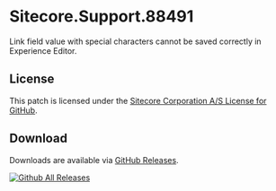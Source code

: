 # Sitecore.Support.88491
Link field value with special characters cannot be saved correctly in Experience Editor.

## License  
This patch is licensed under the [Sitecore Corporation A/S License for GitHub](https://github.com/sitecoresupport/Sitecore.Support.88491/blob/master/LICENSE).  

## Download  
Downloads are available via [GitHub Releases](https://github.com/sitecoresupport/Sitecore.Support.88491/releases).  

[![Github All Releases](https://img.shields.io/github/downloads/SitecoreSupport/Sitecore.Support.88491/total.svg)](https://github.com/SitecoreSupport/Sitecore.Support.88491/releases)
